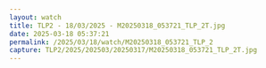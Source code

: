 ```yaml
---
layout: watch
title: TLP2 - 18/03/2025 - M20250318_053721_TLP_2T.jpg
date: 2025-03-18 05:37:21
permalink: /2025/03/18/watch/M20250318_053721_TLP_2
capture: TLP2/2025/202503/20250317/M20250318_053721_TLP_2T.jpg
---
```

